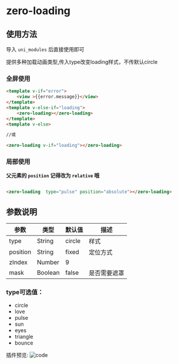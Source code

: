 # zero-loading


## 使用方法

导入 `uni_modules` 后直接使用即可

提供多种加载动画类型,传入type改变loading样式，不传默认circle

### 全屏使用
```html
<template v-if="error">
	<view >{{error.message}}</view>
</template>
<template v-else-if="loading">
	<zero-loading></zero-loading>
</template>
<template v-else>

//或

<zero-loading v-if="loading"></zero-loading>

```

### 局部使用

**父元素的 `position` 记得改为 `relative` 哦**

```html

<zero-loading  type="pulse" position="absolute"></zero-loading>

```


## 参数说明

|参数		|类型	|默认值	|描述			|
|--			|--		|--		|--				|
|type		|String	|circle	|样式		|
|position	|String	|fixed	|定位方式		|
|zIndex		|Number	|9		|				|
|mask		|Boolean|false	|是否需要遮罩	|

### type可选值：
- circle
- love
- pulse
- sun
- eyes
- triangle
- bounce

插件预览:
![code](https://img.jszero.cn/mweb/we_code.jpg)
